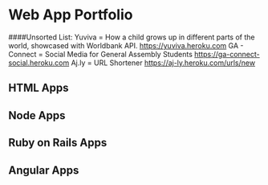 # Web App Portfolio

####Unsorted List:
Yuviva = How a child grows up in different parts of the world, showcased with Worldbank API. https://yuviva.heroku.com
GA - Connect = Social Media for General Assembly Students https://ga-connect-social.heroku.com
Aj.ly = URL Shortener https://aj-ly.heroku.com/urls/new

## HTML Apps


## Node Apps


## Ruby on Rails Apps


## Angular Apps

